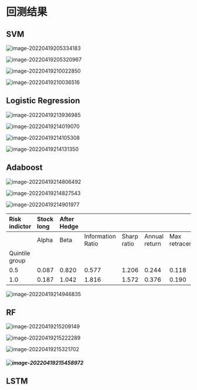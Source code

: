 



# 回测结果

## SVM

![image-20220419205334183](https://raw.githubusercontent.com/HeadCode-K/cloudimg/main/image/20220419205334.png)





![image-20220419205320967](https://raw.githubusercontent.com/HeadCode-K/cloudimg/main/image/20220419205321.png)

![image-20220419210022850](https://raw.githubusercontent.com/HeadCode-K/cloudimg/main/image/20220419210022.png)

![image-20220419210036516](https://raw.githubusercontent.com/HeadCode-K/cloudimg/main/image/20220419210036.png)





## Logistic Regression

![image-20220419213936985](https://raw.githubusercontent.com/HeadCode-K/cloudimg/main/image/20220419213937.png)

![image-20220419214019070](https://raw.githubusercontent.com/HeadCode-K/cloudimg/main/image/20220419214019.png)

![image-20220419214105308](https://raw.githubusercontent.com/HeadCode-K/cloudimg/main/image/20220419214105.png)

![image-20220419214131350](https://raw.githubusercontent.com/HeadCode-K/cloudimg/main/image/20220419214131.png)

## Adaboost

![image-20220419214806492](https://raw.githubusercontent.com/HeadCode-K/cloudimg/main/image/20220419214806.png)

![image-20220419214827543](https://raw.githubusercontent.com/HeadCode-K/cloudimg/main/image/20220419214827.png)

![image-20220419214901977](https://raw.githubusercontent.com/HeadCode-K/cloudimg/main/image/20220419214902.png)

| Risk indictor  | Stock long | After Hedge |                   |             |               |                 |            |               |                 |            |
| :------------- | :--------- | :---------- | :---------------- | :---------- | :------------ | :-------------- | :--------- | :------------ | :-------------- | :--------- |
|                | Alpha      | Beta        | Information Ratio | Sharp ratio | Annual return | Max retracement | volatility | Annual return | Max retracement | volatility |
| Quintile group |            |             |                   |             |               |                 |            |               |                 |            |
| 0.5            | 0.087      | 0.820       | 0.577             | 1.206       | 0.244         | 0.118           | 0.173      | 0.044         | NaN             | 0.081      |
| 1.0            | 0.187      | 1.042       | 1.816             | 1.572       | 0.376         | 0.190           | 0.217      | 0.168         | NaN             | 0.087      |

![image-20220419214946835](https://raw.githubusercontent.com/HeadCode-K/cloudimg/main/image/20220419214947.png)

## RF

![image-20220419215209149](https://raw.githubusercontent.com/HeadCode-K/cloudimg/main/image/20220419215209.png)

![image-20220419215222289](https://raw.githubusercontent.com/HeadCode-K/cloudimg/main/image/20220419215222.png)

![image-20220419215321702](https://raw.githubusercontent.com/HeadCode-K/cloudimg/main/image/20220419215321.png)

##### ![image-20220419215458972](https://raw.githubusercontent.com/HeadCode-K/cloudimg/main/image/20220419215459.png)

## LSTM

